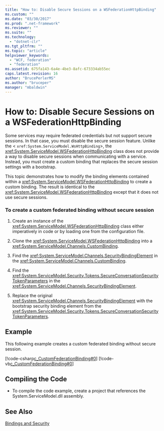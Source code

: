 ```yaml
---
title: "How to: Disable Secure Sessions on a WSFederationHttpBinding"
ms.custom: ""
ms.date: "03/30/2017"
ms.prod: ".net-framework"
ms.reviewer: ""
ms.suite: ""
ms.technology: 
  - "dotnet-clr"
ms.tgt_pltfrm: ""
ms.topic: "article"
helpviewer_keywords: 
  - "WCF, federation"
  - "federation"
ms.assetid: 675fa143-6a4e-4be3-8afc-673334ab55ec
caps.latest.revision: 16
author: "BrucePerlerMS"
ms.author: "bruceper"
manager: "mbaldwin"
---
```

# How to: Disable Secure Sessions on a WSFederationHttpBinding
Some services may require federated credentials but not support secure sessions. In that case, you must disable the secure session feature. Unlike the <<!--zz xref:System.ServiceModel.WsHttpBinding --> `xref:System.ServiceModel.WsHttpBinding`>, the <xref:System.ServiceModel.WSFederationHttpBinding> class does not provide a way to disable secure sessions when communicating with a service. Instead, you must create a custom binding that replaces the secure session settings with a bootstrap.  
  
 This topic demonstrates how to modify the binding elements contained within a <xref:System.ServiceModel.WSFederationHttpBinding> to create a custom binding. The result is identical to the <xref:System.ServiceModel.WSFederationHttpBinding> except that it does not use secure sessions.  
  
### To create a custom federated binding without secure session  
  
1.  Create an instance of the <xref:System.ServiceModel.WSFederationHttpBinding> class either imperatively in code or by loading one from the configuration file.  
  
2.  Clone the <xref:System.ServiceModel.WSFederationHttpBinding> into a <xref:System.ServiceModel.Channels.CustomBinding>.  
  
3.  Find the <xref:System.ServiceModel.Channels.SecurityBindingElement> in the <xref:System.ServiceModel.Channels.CustomBinding>.  
  
4.  Find the <xref:System.ServiceModel.Security.Tokens.SecureConversationSecurityTokenParameters> in the <xref:System.ServiceModel.Channels.SecurityBindingElement>.  
  
5.  Replace the original <xref:System.ServiceModel.Channels.SecurityBindingElement> with the bootstrap security binding element from the <xref:System.ServiceModel.Security.Tokens.SecureConversationSecurityTokenParameters>.  
  
## Example  
 This following example creates a custom federated binding without secure session.  
  
 [!code-csharp[c_CustomFederationBinding#0](../../../../samples/snippets/csharp/VS_Snippets_CFX/c_customfederationbinding/cs/c_customfederationbinding.cs#0)]
 [!code-vb[c_CustomFederationBinding#0](../../../../samples/snippets/visualbasic/VS_Snippets_CFX/c_customfederationbinding/vb/c_customfederationbinding.vb#0)]  
  
## Compiling the Code  
  
-   To compile the code example, create a project that references the System.ServiceModel.dll assembly.  
  
## See Also  
 [Bindings and Security](../../../../docs/framework/wcf/feature-details/bindings-and-security.md)
